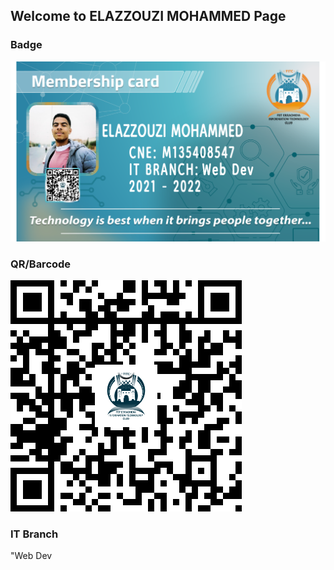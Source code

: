 ## Welcome to ELAZZOUZI MOHAMMED  Page


### Badge
![Image](badges/mohamedelazzaoui.png)

### QR/Barcode
![Image](qr/qr_elazzouzimohammed.png)
### IT Branch
"Web Dev
